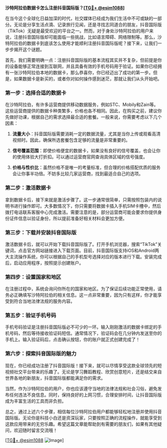 **沙特阿拉伯数据卡怎么注册抖音国际版？[[TG💪+ @esim1088](https://t.me/s/esim1088)]**

在当今这个全球化日益加深的时代，社交媒体已经成为我们生活中不可或缺的一部分。无论是分享生活点滴、记录旅行见闻，还是寻找志同道合的朋友，抖音国际版（TikTok）无疑是最受欢迎的平台之一。然而，对于身处沙特阿拉伯的用户来说，注册抖音国际版却可能面临一些挑战，比如语言障碍、网络限制等。那么，沙特阿拉伯的数据卡到底该怎么使用才能顺利注册抖音国际版呢？接下来，让我们一步步揭开这个谜题。

首先，我们需要明确一点：注册抖音国际版的基本流程其实并不复杂，但前提是你的设备能够正常连接到互联网，并且具备有效的手机号码用于验证。如果你已经拥有一张沙特阿拉伯本地的数据卡，那么恭喜你，你已经迈出了成功的第一步。但是，如果数据卡是新买的，或者你对如何操作感到迷茫，那就让我们从头开始吧。

### **第一步：选择合适的数据卡**

在沙特阿拉伯，有许多运营商提供移动数据服务，例如STC、Mobily和Zain等。这些运营商提供的数据卡种类繁多，价格也各不相同。因此，在购买之前，建议你先做好功课，根据自己的需求选择最合适的套餐。一般来说，你需要考虑以下几个因素：

1. **流量大小**：抖音国际版需要消耗一定的数据流量，尤其是当你上传或观看高清视频时。因此，确保所选套餐包含足够的流量是非常重要的。
   
2. **信号覆盖范围**：即使价格便宜的数据卡，如果没有良好的信号覆盖，也会让你的使用体验大打折扣。可以通过运营商官网查询具体区域的信号强度。

3. **价格与性价比**：虽然价格不是唯一的考量标准，但合理的价格搭配优质的服务会让你事半功倍。不妨多比较几家运营商，找到最适合自己的选项。

### **第二步：激活数据卡**

拿到数据卡后，接下来就是激活步骤了。这一步通常很简单，只需按照包装内的说明书进行操作即可。大多数情况下，你只需要将数据卡插入手机SIM卡槽中，然后拨打电话联系客服中心完成激活。需要注意的是，部分运营商可能会要求你提供身份证件信息以验证身份，所以提前准备好相关材料会更加方便。

### **第三步：下载并安装抖音国际版**

激活数据卡后，就可以开始下载抖音国际版了。打开手机浏览器，搜索“TikTok”关键词，点击官方网站链接进入下载页面。目前，抖音国际版支持iOS和Android两大主流操作系统，你可以根据自己的手机型号选择对应的版本进行下载。安装完成后，启动应用程序，按照提示创建账户。

### **第四步：设置国家和地区**

在注册过程中，系统会询问你所在的国家和地区。为了保证后续功能正常使用，请务必正确填写沙特阿拉伯的相关信息。这一点非常重要，因为只有这样，你才能享受到符合当地法律法规的服务内容。

### **第五步：验证手机号码**

手机号码验证是注册抖音国际版必不可少的一环。输入刚刚激活的数据卡绑定的手机号码，然后等待接收验证码短信。通常情况下，验证码会在几分钟内发送至你的手机上。输入验证码后，点击确认按钮，你的账户就正式创建完成了！

### **第六步：探索抖音国际版的魅力**

现在，你已经成功注册了抖音国际版！接下来，就可以尽情享受这款全球领先的短视频社交平台带来的乐趣了。无论是学习舞蹈教程、欣赏创意短片，还是结交来自世界各地的新朋友，抖音国际版都能满足你的需求。

当然，作为沙特阿拉伯的用户，你也应该遵守当地的法律法规和社会习俗，避免发布任何违法不良信息。同时，保持良好的上网习惯，合理安排时间，让抖音国际版成为丰富生活的工具而非负担。

总之，通过上述六个步骤，相信每位沙特阿拉伯用户都能够轻松地注册并使用抖音国际版。无论你是科技小白还是资深玩家，只要按照正确的流程操作，就能享受到这款应用带来的无穷乐趣。希望这篇文章能帮助到有需要的朋友们，如果有其他疑问，欢迎随时留言交流哦！

[[TG💪+ @esim1088](https://t.me/s/esim1088) ![Image](https://i.postimg.cc/4NQfJmqS/Snipaste-2025-05-13-00-14-12.png)]